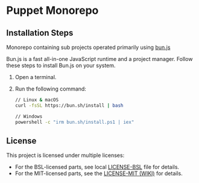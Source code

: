 # Puppet Monorepo

## Installation Steps

Monorepo containing sub projects operated primarily using [bun.js](https://bun.sh/)

Bun.js is a fast all-in-one JavaScript runtime and a project manager. Follow these steps to install Bun.js on your system.

1. Open a terminal.
2. Run the following command:

   ```sh
   // Linux & macOS
   curl -fsSL https://bun.sh/install | bash

   // Windows
   powershell -c "irm bun.sh/install.ps1 | iex"

## License

This project is licensed under multiple licenses:

- For the BSL-licensed parts, see local [LICENSE-BSL](LICENSE.md) file for details.
- For the MIT-licensed parts, see the [LICENSE-MIT (WIKI)](https://en.wikipedia.org/wiki/MIT_License) for details.
